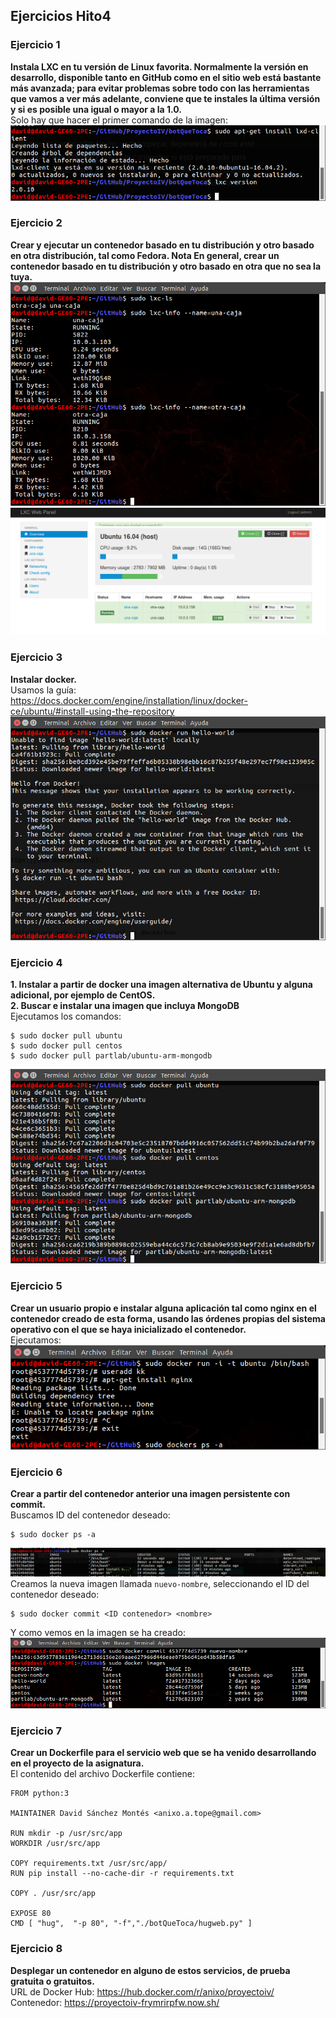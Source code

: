 ## Ejercicios Hito4

### Ejercicio 1
**Instala LXC en tu versión de Linux favorita. Normalmente la versión en desarrollo, disponible tanto en GitHub como en el sitio web está bastante más avanzada; para evitar problemas sobre todo con las herramientas que vamos a ver más adelante, conviene que te instales la última versión y si es posible una igual o mayor a la 1.0.**  
Solo hay que hacer el primer comando de la imagen:
![Captura1](./img/1.png)


### Ejercicio 2
**Crear y ejecutar un contenedor basado en tu distribución y otro basado en otra distribución, tal como Fedora. Nota En general, crear un contenedor basado en tu distribución y otro basado en otra que no sea la tuya.**  
![Captura2.1](./img/2.1.png)
![Captura2.2](./img/2.2.png)


### Ejercicio 3
**Instalar docker.**  
Usamos la guía:  
https://docs.docker.com/engine/installation/linux/docker-ce/ubuntu/#install-using-the-repository
![Captura3](./img/3.png)


### Ejercicio 4
**1. Instalar a partir de docker una imagen alternativa de Ubuntu y alguna adicional, por ejemplo de CentOS.  
2. Buscar e instalar una imagen que incluya MongoDB**  
Ejecutamos los comandos:
~~~
$ sudo docker pull ubuntu
$ sudo docker pull centos
$ sudo docker pull partlab/ubuntu-arm-mongodb
~~~
![Captura4](./img/4.png)


### Ejercicio 5
**Crear un usuario propio e instalar alguna aplicación tal como nginx en el contenedor creado de esta forma, usando las órdenes propias del sistema operativo con el que se haya inicializado el contenedor.**  
Ejecutamos:  
![Captura5](./img/5.png)


### Ejercicio 6
**Crear a partir del contenedor anterior una imagen persistente con commit.**  
Buscamos ID del contenedor deseado:
~~~
$ sudo docker ps -a
~~~
![Captura6.1](./img/6.1.png)
Creamos la nueva imagen llamada `nuevo-nombre`, seleccionando el ID del contenedor deseado:
~~~
$ sudo docker commit <ID contenedor> <nombre>
~~~
Y como vemos en la imagen se ha creado:
![Captura6.2](./img/6.2.png)


### Ejercicio 7
**Crear un Dockerfile para el servicio web que se ha venido desarrollando en el proyecto de la asignatura.**  
El contenido del archivo Dockerfile contiene:
~~~
FROM python:3

MAINTAINER David Sánchez Montés <anixo.a.tope@gmail.com>

RUN mkdir -p /usr/src/app
WORKDIR /usr/src/app

COPY requirements.txt /usr/src/app/
RUN pip install --no-cache-dir -r requirements.txt

COPY . /usr/src/app

EXPOSE 80
CMD [ "hug",  "-p 80", "-f","./botQueToca/hugweb.py" ]
~~~


### Ejercicio 8
**Desplegar un contenedor en alguno de estos servicios, de prueba gratuita o gratuitos.**  
URL de Docker Hub: https://hub.docker.com/r/anixo/proyectoiv/  
Contenedor: https://proyectoiv-frymrirpfw.now.sh/

